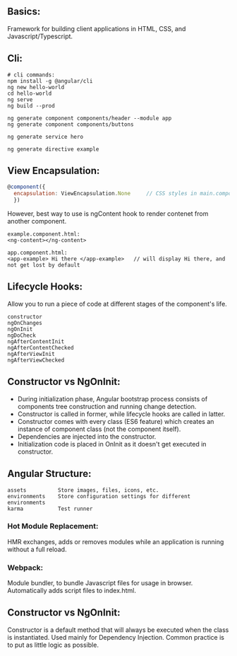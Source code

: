 ## Basics:
Framework for building client applications in HTML, CSS, and Javascript/Typescript.

## Cli:
```
# cli commands:
npm install -g @angular/cli
ng new hello-world
cd hello-world
ng serve
ng build --prod

ng generate component components/header --module app
ng generate component components/buttons

ng generate service hero

ng generate directive example
```

## View Encapsulation:
```javascript
@component({
  encapsulation: ViewEncapsulation.None     // CSS styles in main.component is applied
  })
```

However, best way to use is ngContent hook to render contenet from another component.
```
example.component.html:
<ng-content></ng-content>

app.component.html:
<app-example> Hi there </app-example>   // will display Hi there, and not get lost by default
```
## Lifecycle Hooks:
Allow you to run a piece of code at different stages of the component's life.
```
constructor
ngOnChanges
ngOnInit
ngDoCheck
ngAfterContentInit
ngAfterContentChecked
ngAfterViewInit
ngAfterViewChecked
```
## Constructor vs NgOnInit:
- During initialization phase, Angular bootstrap process consists of components tree construction and running change detection.
- Constructor is called in former, while lifecycle hooks are called in latter.
- Constructor comes with every class (ES6 feature) which creates an instance of component class (not the component itself).
- Dependencies are injected into the constructor.
- Initialization code is placed in OnInit as it doesn't get executed in constructor.



## Angular Structure:
```
assets          Store images, files, icons, etc.
environments    Store configuration settings for different environments
karma           Test runner
```



### Hot Module Replacement:
HMR exchanges, adds or removes modules while an application is running without a full reload. 

### Webpack:
Module bundler, to bundle Javascript files for usage in browser. Automatically adds script files to index.html.

## Constructor vs NgOnInit:
Constructor is a default method that will always be executed when the class is instantiated. Used mainly for Dependency Injection. Common practice is to put as little logic as possible.
